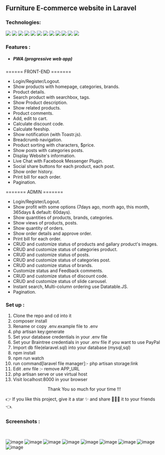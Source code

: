 ## Furniture E-commerce website in Laravel 

### Technologies:
<a><img src="https://img.shields.io/badge/-HTML5-E34F26?style=for-the-badge&labelColor=black&logo=html5&logoColor=E34F26)"></a>
<a><img src="https://img.shields.io/badge/-CSS3-1572B6?style=for-the-badge&labelColor=black&logo=css3&logoColor=1572B6)"></a>
<a><img src="https://img.shields.io/badge/-Javascript-F0DB4F?style=for-the-badge&labelColor=black&logo=javascript&logoColor=F0DB4F)"></a>
<a><img src="https://img.shields.io/badge/-JQuery-0769AD?style=for-the-badge&labelColor=black&logo=jquery&logoColor=0769AD)"></a>
<a><img src="https://img.shields.io/badge/-xampp-FB7A24?style=for-the-badge&labelColor=black&logo=xampp&logoColor=FB7A24)"></a>
<a><img src="https://img.shields.io/badge/-mysql-4479A1?style=for-the-badge&labelColor=black&logo=mysql&logoColor=4479A1)"></a>
<a><img src="https://img.shields.io/badge/-phpmyadmin-6C78AF?style=for-the-badge&labelColor=black&logo=phpmyadmin&logoColor=6C78AF)"></a>
<a><img src="https://img.shields.io/badge/-Bootstrap-7952B3?style=for-the-badge&labelColor=black&logo=bootstrap&logoColor=7952B3)"></a>
<a><img src="https://img.shields.io/badge/-php-777BB4?style=for-the-badge&labelColor=black&logo=php&logoColor=777BB4)"></a>
<a><img src="https://img.shields.io/badge/-laravel-FF2D20?style=for-the-badge&labelColor=black&logo=laravel&logoColor=FF2D20)"></a>
<a><img src="https://img.shields.io/badge/-chart.js-FF6384?style=for-the-badge&labelColor=black&logo=chart.js&logoColor=FF6384)"></a>
<a><img src="https://img.shields.io/badge/-git-F05032?style=for-the-badge&labelColor=black&logo=git&logoColor=F05032)"></a>
</br>


### Features :

- ##### PWA (progressive web app)
====== FRONT-END =======

   - Login/Register/Logout.
   - Show products with homepage, categories, brands.
   - Product details.
   - Search product with searchbox, tags.
   - Show Product description.
   - Show related products.
   - Product comments.
   - Add, edit to cart.
   - Calculate discount code.
   - Calculate feeship.
   - Show notification (with Toastr.js).
   - Breadcrumb navigation.
   - Product sorting with characters, $price.
   - Show posts with categories posts.
   - Display Website's information.
   - Live Chat with Facebook Messenger Plugin.
   - Social share buttons for each product, each post.
   - Show order history.
   - Print bill for each order.
   - Pagination.

======= ADMIN =======

   - Login/Register/Logout.
   - Show profit with some options (7days ago, month ago, this month, 365days & default: 60days).
   - Show quantities of products, brands, categories.
   - Show views of products, posts.
   - Show quantity of orders.
   - Show order details and approve order.
   - Print bill for each order.
   - CRUD and customize status of products and gallary product's images.
   - CRUD and customize status of categories product.
   - CRUD and customize status of posts.
   - CRUD and customize status of categories post.
   - CRUD and customize status of brands.
   - Customize status and Feedback comments.
   - CRUD and customize status of discount code.
   - CRUD and customize status of slide carousel.
   - Instant search, Multi-column ordering use Datatable.JS.
   - Pagination.
 
 
### Set up :

1. Clone the repo and cd into it
2. composer install
3. Rename or copy .env.example file to .env
4. php artisan key:generate
5. Set your database credentials in your .env file
6. Set your Braintree credentials in your .env file if you want to use PayPal
7. Import db file(elaravel.sql) into your database (mysql,sql)
8. npm install
9. npm run watch
10. run command[laravel file manager]:-  php artisan storage:link
11. Edit .env file :- remove APP_URL
10. php artisan serve or use virtual host
11. Visit localhost:8000 in your browser

<p style="text-align:center">Thank You so much for your time !!!</p>
👉 If you like this project, give it a star ✨ and share 👨🏻‍💻 it to your friends 👈.
 
### Screenshots :
 </br>
 
![image](https://user-images.githubusercontent.com/85242568/152860342-139b5359-d193-4769-bb11-aee7efb59a4d.png)
![image](https://user-images.githubusercontent.com/85242568/152860452-967827c5-f180-4211-af63-8de9c75622c1.png)
![image](https://user-images.githubusercontent.com/85242568/152860472-46da3acd-b94e-4d52-8d20-16ca91a914c1.png)
![image](https://user-images.githubusercontent.com/85242568/152860495-249aa7fc-d8cf-4107-964e-1684c54af970.png)
![image](https://user-images.githubusercontent.com/85242568/152860522-949d80db-a666-437b-8bbb-6365aaba7b2a.png)
![image](https://user-images.githubusercontent.com/85242568/152860542-3a5d33ec-e8b8-4316-b444-708c6f1b77df.png)
![image](https://user-images.githubusercontent.com/85242568/152860571-151c75c6-23b4-4c98-90b9-d12d69b18d05.png)
![image](https://user-images.githubusercontent.com/85242568/152860601-800161ad-0a2a-44e8-8dd9-c201d9073ad4.png)
![image](https://user-images.githubusercontent.com/85242568/152860637-351d670c-5b4e-40a2-aefe-9dd7cf856885.png)



